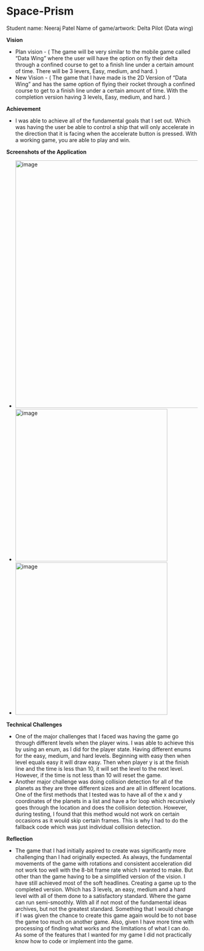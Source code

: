 # Space-Prism

Student name: Neeraj Patel
Name of game/artwork: Delta Pilot (Data wing)

**Vision**
- Plan vision - ( The game will be very similar to the mobile game called “Data Wing” where the user will have the 
  option on fly their delta through a confined course to get to a finish line under a certain amount of time. There will be 3 levers,
  Easy, medium, and hard. )
- New Vision - ( The game that I have made is the 2D Version of “Data Wing” and has the same option of flying their rocket through a 
  confined course to get to a finish line under a certain amount of time. With the completion version having 3 levels, Easy, medium, 
  and hard. )

**Achievement**
- I was able to achieve all of the fundamental goals that I set out. Which was having the user be able to control a ship that 
  will only accelerate in the direction that it is facing when the accelerate button is pressed. With a working game, you are able to 
  play and win.

**Screenshots of the Application**

- <img width="650" alt="image" src="https://github.com/neerajpatel1234/Space-Prism/assets/114114241/d4feb923-a03d-41ab-a8c4-8759f4e5c57d">
- <img width="400" alt="image" src="https://github.com/neerajpatel1234/Space-Prism/assets/114114241/43aa33b3-476f-4bfc-8eaa-38d7552fcc84">
- <img width="400" alt="image" src="https://github.com/neerajpatel1234/Space-Prism/assets/114114241/aece30d0-7f1b-4314-9585-2355bbafaedf">


**Technical Challenges**
- One of the major challenges that I faced was having the game go through different levels when the player wins. I was able to achieve 
  this by using an enum, as I did for the player state. Having different enums for the easy, medium, and hard levels. 
  Beginning with easy then when level equals easy it will draw easy. Then when player y is at the finish line and the time is less than 10,
  it will set the level to the next level. However, if the time is not less than 10 will reset the game. 
- Another major challenge was doing collision detection for all of the planets as they are three different sizes and are all in different 
  locations. One of the first methods that I tested was to have all of the x and y coordinates of the planets in a list and have a for 
  loop which recursively goes through the location and does the collision detection. However, during testing, I found that this method 
  would not work on certain occasions as it would skip certain frames. This is why I had to do the fallback code which was just individual 
  collision detection. 

**Reflection**
- The game that I had initially aspired to create was significantly more challenging than I had originally expected. 
  As always, the fundamental movements of the game with rotations and consistent acceleration did not work too well with the 8-bit 
  frame rate which I wanted to make. But other than the game having to be a simplified version of the vision. I have still achieved most 
  of the soft headlines. Creating a game up to the completed version. Which has 3 levels, an easy, medium and a hard level with all of them 
  done to a satisfactory standard. Where the game can run semi-smoothly. With all if not most of the fundamental ideas archives, 
  but not the greatest standard. Something that I would change if I was given the chance to create this game again would be to not base 
  the game too much on another game. Also, given I have more time with processing of finding what works and the limitations of what I can do. 
  As some of the features that I wanted for my game I did not practically know how to code or implement into the game.   
